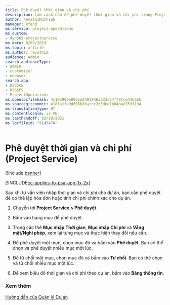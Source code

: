 ```yaml
---
title: Phê duyệt thời gian và chi phí
description: Làm cách nào để phê duyệt thời gian và chi phí trong Project Service
author: revathiMuthiah
manager: kfend
ms.service: project-operations
ms.custom:
- dyn365-projectservice
ms.date: 8/03/2018
ms.topic: article
ms.author: revathim
audience: Admin
search.audienceType:
- admin
- customizer
- enduser
search.app:
- D365CE
- D365PS
- ProjectOperations
ms.openlocfilehash: 4c1ec99ea0951d24939463d33c64f72fce44ba5b
ms.sourcegitcommit: 418fa1fe9d605b8faccc2d5dee1b04b4e753f194
ms.translationtype: HT
ms.contentlocale: vi-VN
ms.lasthandoff: 02/10/2021
ms.locfileid: "5145474"
---
```

# <a name="approve-time-and-expenses-project-service"></a>Phê duyệt thời gian và chi phí (Project Service)

[!include [banner](../includes/psa-now-project-operations.md)]

[!INCLUDE[cc-applies-to-psa-app-1x-2x](../includes/cc-applies-to-psa-app-1x-2x.md)]

Sau khi tư vấn viên nhập thời gian và chi phí cho dự án, bạn cần phê duyệt để có thể lập hóa đơn hoặc tính chi phí chính xác cho dự án.  
  
1.  Chuyển tới **Project Service > Phê duyệt**.  
  
2.  Bấm vào hạng mục để phê duyệt.  
  
3.  Trong các thẻ **Mục nhập Thời gian**, **Mục nhập Chi phí** và **Vắng mặt/Nghỉ phép**, xem lại từng mục và thực hiện thay đổi nếu cần.  
  
4.  Để phê duyệt một mục, chọn mục đó và bấm vào **Phê duyệt**. Bạn có thể chọn và phê duyệt nhiều mục một lúc.  
  
5.  Để từ chối một mục, chọn mục đó và bấm vào **Từ chối**. Bạn có thể chọn và từ chối nhiều mục một lúc.  
  
6.  Để xem biểu đồ thời gian và chi phí theo dự án, bấm vào **Bảng thông tin**.  
  
### <a name="see-also"></a>Xem thêm  
 [Hướng dẫn của Quản lý Dự án](../psa/project-manager-guide.md)
